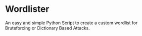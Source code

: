 # Wordlister
An easy and simple Python Script to create a custom wordlist for Bruteforcing or Dictionary Based Attacks.
